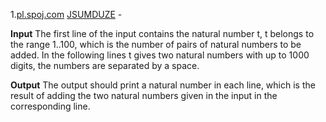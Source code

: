 1.[pl.spoj.com](https://pl.spoj.com/problems/JSUMDUZE/) [JSUMDUZE](https://github.com/Ultimaa/CPP_Basics_Learning/blob/master/OopBasics/ruleOf5.cpp) - 

**Input**
The first line of the input contains the natural number t, t belongs to the range 1..100, which is the number of pairs of natural numbers to be added. In the following lines t gives two natural numbers with up to 1000 digits, the numbers are separated by a space.

**Output**
The output should print a natural number in each line, which is the result of adding the two natural numbers given in the input in the corresponding line.
